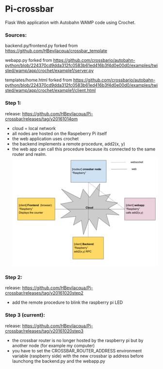 # Pi-crossbar

Flask Web application with Autobahn WAMP code using Crochet.

### Sources:
backend.py/frontend.py forked from https://github.com/HBevilacqua/crossbar_template

webapp.py forked from https://github.com/crossbario/autobahn-python/blob/224370cd9dda312fc0583b61ed416b3f4d0e00d0/examples/twisted/wamp/app/crochet/example1/server.py

templates/home.html forked from https://github.com/crossbario/autobahn-python/blob/224370cd9dda312fc0583b61ed416b3f4d0e00d0/examples/twisted/wamp/app/crochet/example1/client.html

### Step 1:
release: https://github.com/HBevilacqua/Pi-crossbar/releases/tag/v20161014pm
- cloud = local network
- all nodes are hosted on the Raspeberry Pi itself
- the web application uses crochet
- the backend implements a remote procedure, add2(x, y)
- the web app can call this procedure because its connected to the same router and realm.
![GitHub Logo](screenshot/network.png)

### Step 2:
release: https://github.com/HBevilacqua/Pi-crossbar/releases/tag/v20161020step2
- add the remote procedure to blink the raspberry pi LED

### Step 3 (current):
release: https://github.com/HBevilacqua/Pi-crossbar/releases/tag/v20161020step3
- the crossbar router is no longer hosted by the raspberry pi but by another node (for example my computer)
- you have to set the CROSSBAR_ROUTER_ADDRESS environment variable (raspberry side) with the new crossbar ip address 
before launchong the backend.py and the webapp.py
